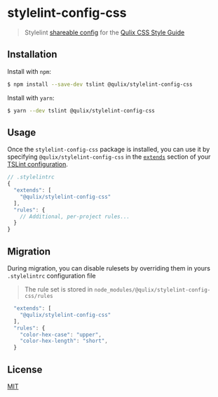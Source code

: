 # stylelint-config-css

> Stylelint [shareable config](https://stylelint.io/user-guide/configuration/) for the [Qulix CSS Style Guide](https://github.com/Qulix/frontend-linter-configs/blob/master/packages/stylelint-config-css/STYLEGUIDE.md)

## Installation

Install with `npm`:
```sh
$ npm install --save-dev tslint @qulix/stylelint-config-css
```

Install with `yarn`:
```sh
$ yarn --dev tslint @qulix/stylelint-config-css
```

## Usage

Once the `stylelint-config-css` package is installed, you can use it by specifying `@qulix/stylelint-config-css` in the [`extends`](https://stylelint.io/user-guide/configuration/#extends) section of your [TSLint configuration](https://stylelint.io/user-guide/rules/).

```js
// .stylelintrc
{
  "extends": [
    "@qulix/stylelint-config-css"
  ],
  "rules": {
    // Additional, per-project rules...
  }
}
```

## Migration

During migration, you can disable rulesets by overriding them in yours `.stylelintrc` configuration file

> The rule set is stored in `node_modules/@qulix/stylelint-config-css/rules`

```js
  "extends": [
    "@qulix/stylelint-config-css"
  ],
  "rules": {
    "color-hex-case": "upper",
    "color-hex-length": "short",
  }
```

## License

[MIT](./LICENSE.md)

